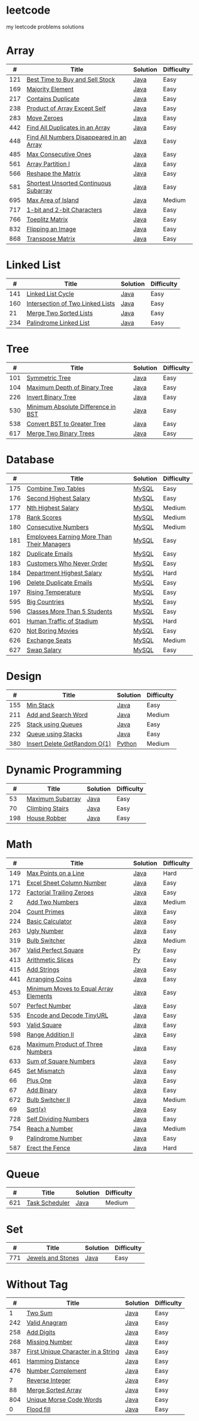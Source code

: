 # leetcode
my leetcode problems solutions 

#  Array

| # | Title | Solution | Difficulty |
|---| ----- | -------- | ---------- |
|121|[ Best Time to Buy and Sell Stock](https://leetcode.com/problems/best-time-to-buy-and-sell-stock/description/) | [Java](./array/121.%20Best%20Time%20to%20Buy%20and%20Sell%20Stock)|Easy| 
|169|[ Majority Element](https://leetcode.com/problems/majority-element/description/) | [Java](./array/169.%20Majority%20Element)|Easy| 
|217|[ Contains Duplicate](https://leetcode.com/problems/contains-duplicate/description/) | [Java](./array/217.%20Contains%20Duplicate)|Easy| 
|238|[ Product of Array Except Self](https://leetcode.com/problems/product-of-array-except-self/description/) | [Java](./array/238.%20Product%20of%20Array%20Except%20Self)|Easy| 
|283|[ Move Zeroes](https://leetcode.com/problems/move-zeroes/description/) | [Java](./array/283.%20Move%20Zeroes)|Easy| 
|442|[ Find All Duplicates in an Array](https://leetcode.com/problems/find-all-duplicates-in-an-array/description/) | [Java](./array/442.%20Find%20All%20Duplicates%20in%20an%20Array)|Easy| 
|448|[ Find All Numbers Disappeared in an Array](https://leetcode.com/problems/find-all-numbers-disappeared-in-an-array/description/) | [Java](./array/448.%20Find%20All%20Numbers%20Disappeared%20in%20an%20Array)|Easy| 
|485|[ Max Consecutive Ones](https://leetcode.com/problems/max-consecutive-ones/description/) | [Java](./array/485.%20Max%20Consecutive%20Ones)|Easy| 
|561|[ Array Partition I](https://leetcode.com/problems/array-partition-i/description/) | [Java](./array/561.%20Array%20Partition%20I)|Easy| 
|566|[ Reshape the Matrix](https://leetcode.com/problems/reshape-the-matrix/description/) | [Java](./array/566.%20Reshape%20the%20Matrix)|Easy| 
|581|[ Shortest Unsorted Continuous Subarray](https://leetcode.com/problems/shortest-unsorted-continuous-subarray/description/) | [Java](./array/581.%20Shortest%20Unsorted%20Continuous%20Subarray)|Easy| 
|695|[ Max Area of Island](https://leetcode.com/problems/max-area-of-island/description/) | [Java](./array/695.%20Max%20Area%20of%20Island)|Medium| 
|717|[ 1-bit and 2-bit Characters](https://leetcode.com/problems/1-bit-and-2-bit-characters/description/) | [Java](./array/717.%201-bit%20and%202-bit%20Characters)|Easy| 
|766|[ Toeplitz Matrix](https://leetcode.com/problems/toeplitz-matrix/description/) | [Java](./array/766.%20Toeplitz%20Matrix)|Easy| 
|832|[ Flipping an Image](https://leetcode.com/problems/flipping-an-image/description/) | [Java](./array/832.%20Flipping%20an%20Image)|Easy| 
|868|[ Transpose Matrix](https://leetcode.com/problems/transpose-matrix/description/) | [Java](./array/868.%20Transpose%20Matrix)|Easy| 

#  Linked List

| # | Title | Solution | Difficulty |
|---| ----- | -------- | ---------- |
|141|[ Linked List Cycle](https://leetcode.com/problems/linked-list-cycle/description/) | [Java](./linkedList/141.%20Linked%20List%20Cycle)|Easy| 
|160|[ Intersection of Two Linked Lists](https://leetcode.com/problems/intersection-of-two-linked-lists/description/) | [Java](./linkedList/160.%20Intersection%20of%20Two%20Linked%20Lists)|Easy| 
|21|[ Merge Two Sorted Lists](https://leetcode.com/problems/merge-two-sorted-lists/description/) | [Java](./linkedList/21.%20Merge%20Two%20Sorted%20Lists)|Easy| 
|234|[ Palindrome Linked List](https://leetcode.com/problems/palindrome-linked-list/description/) | [Java](./linkedList/234.%20Palindrome%20Linked%20List)|Easy| 


#  Tree

| # | Title | Solution | Difficulty |
|---| ----- | -------- | ---------- |
|101|[ Symmetric Tree](https://leetcode.com/problems/symmetric-tree/description/) | [Java](./tree/101.%20Symmetric%20Tree)|Easy| 
|104|[ Maximum Depth of Binary Tree](https://leetcode.com/problems/maximum-depth-of-binary-tree/description/) | [Java](./tree/104.%20Maximum%20Depth%20of%20Binary%20Tree)|Easy| 
|226|[Invert Binary Tree](https://leetcode.com/problems/invert-binary-tree/description/) | [Java](./tree/226.%20Invert%20Binary%20Tree)|Easy| 
|530|[ Minimum Absolute Difference in BST](https://leetcode.com/problems/minimum-absolute-difference-in-bst/description/) | [Java](./tree/530.%20Minimum%20Absolute%20Difference%20in%20BST)|Easy| 
|538|[ Convert BST to Greater Tree]( https://leetcode.com/problems/convert-bst-to-greater-tree/description/) | [Java](./tree/538.%20Convert%20BST%20to%20Greater%20Tree)|Easy| 
|617|[ Merge Two Binary Trees](https://leetcode.com/problems/merge-two-binary-trees/description/) | [Java](./tree/617.%20Merge%20Two%20Binary%20Trees)|Easy| 

#  Database

| # | Title | Solution | Difficulty |
|---| ----- | -------- | ---------- |
|175|[Combine Two Tables](https://leetcode.com/problems/combine-two-tables/description/) | [MySQL](/database/175.%20Combine%20Two%20Tables)|Easy|
|176|[Second Highest Salary](https://leetcode.com/problems/second-highest-salary/description/) | [MySQL](./database/176.%20Second%20Highest%20Salary)|Easy|
|177|[Nth Highest Salary](https://leetcode.com/problems/nth-highest-salary/description/) | [MySQL](./database/177.%20Nth%20Highest%20Salary)|Medium|
|178|[Rank Scores](https://leetcode.com/problems/rank-scores/description/) | [MySQL](./database/178.%20Rank%20Scores)|Medium|
|180|[Consecutive Numbers](https://leetcode.com/problems/consecutive-numbers/description/) | [MySQL](./database/180.%20Consecutive%20Numbers)|Medium|
|181|[Employees Earning More Than Their Managers](https://leetcode.com/problems/employees-earning-more-than-their-managers/description/) | [MySQL](./database/181.%20Employees%20Earning%20More%20Than%20Their%20Managers)|Easy|
|182|[Duplicate Emails](https://leetcode.com/problems/duplicate-emails/description/)| [MySQL](./database/182.%20Duplicate%20Emails)|Easy|
|183|[Customers Who Never Order](https://leetcode.com/problems/customers-who-never-order/description/) | [MySQL](./database/183.%20Customers%20Who%20Never%20Order)|Easy|
|184|[Department Highest Salary](https://leetcode.com/problems/department-highest-salary/description/) | [MySQL](./database/184.%20Department%20Highest%20Salary)|Hard|
|196|[Delete Duplicate Emails](https://leetcode.com/problems/delete-duplicate-emails/description/) | [MySQL](./database/196.%20Delete%20Duplicate%20Emails)|Easy|
|197|[Rising Temperature](https://leetcode.com/problems/rising-temperature/description/) | [MySQL](./database/197.%20Rising%20Temperature)|Easy|
|595|[Big Countries](https://leetcode.com/problems/big-countries/description/) | [MySQL](./database/595.%20Big%20Countries)|Easy|
|596|[Classes More Than 5 Students](https://leetcode.com/problems/classes-more-than-5-students/) | [MySQL](./database/596.%20Classes%20More%20Than%205%20Students)|Easy|
|601|[Human Traffic of Stadium](https://leetcode.com/problems/human-traffic-of-stadium/description/) | [MySQL](./database/601.%20Human%20Traffic%20of%20Stadium)|Hard|
|620|[Not Boring Movies](https://leetcode.com/problems/not-boring-movies/description/) | [MySQL](./database/620.%20Not%20Boring%20Movies)|Easy|
|626|[Exchange Seats](https://leetcode.com/problems/exchange-seats/) | [MySQL](./database/626.%20Exchange%20Seats)|Medium|
|627|[Swap Salary](https://leetcode.com/problems/swap-salary/description/) | [MySQL](./database/627.%20Swap%20Salary)|Easy|

#  Design

| # | Title | Solution | Difficulty |
|---| ----- | -------- | ---------- |
|155|[Min Stack](https://leetcode.com/problems/min-stack/description/) | [Java](./design/155.%20Min%20Stack)|Easy|
|211|[Add and Search Word](https://leetcode.com/problems/add-and-search-word-data-structure-design/description/) | [Java](./design/211.%20Add%20and%20Search%20Word%20-%20Data%20structure%20design)|Medium|
|225|[Stack using Queues](https://leetcode.com/problems/implement-stack-using-queues/description/) | [Java](./design/225.%20Stack%20using%20Queues)|Easy|
|232|[Queue using Stacks](https://leetcode.com/problems/implement-queue-using-stacks/description/) | [Java](./design/232.%20Queue%20using%20Stacks)|Easy|
|380|[Insert Delete GetRandom O(1)](https://leetcode.com/problems/insert-delete-getrandom-o1/description/) | [Python](./design/380.%20Insert%20Delete%20GetRandom%20O(1).py)|Medium|

#  Dynamic Programming

| # | Title | Solution | Difficulty |
|---| ----- | -------- | ---------- |
|53|[ Maximum Subarray](https://leetcode.com/problems/maximum-subarray/description/) | [Java](./dp/53.%20Maximum%20Subarray)|Easy| 
|70|[Climbing Stairs](https://leetcode.com/problems/climbing-stairs/description/) | [Java](./dp/70.%20Climbing%20Stairs.txt)|Easy|
|198|[House Robber](https://leetcode.com/problems/house-robber/description/) | [Java](./dp/198.%20House%20Robber.txt)|Easy|

#  Math

| # | Title | Solution | Difficulty |
|---| ----- | -------- | ---------- |
|149|[ Max Points on a Line](https://leetcode.com/problems/max-points-on-a-line/description/) | [Java](./math/149.%20Max%20Points%20on%20a%20Line)|Hard| 
|171|[ Excel Sheet Column Number](https://leetcode.com/problems/excel-sheet-column-number/description/) | [Java](./math/171.%20Excel%20Sheet%20Column%20Number)|Easy| 
|172|[ Factorial Trailing Zeroes](https://leetcode.com/problems/factorial-trailing-zeroes/description/) | [Java](./math/https://github.com/llka/leetcode/blob/master/math/172.%20Factorial%20Trailing%20Zeroes)|Easy| 
|2|[ Add Two Numbers](https://leetcode.com/problems/add-two-numbers/description/) | [Java](./math/2.%20Add%20Two%20Numbers)|Medium| 
|204|[ Count Primes](https://leetcode.com/problems/count-primes/description/) | [Java](./math/204.%20Count%20Primes)|Easy| 
|224|[ Basic Calculator](https://leetcode.com/problems/basic-calculator/description/) | [Java](./math/224.%20Basic%20Calculator)|Easy| 
|263|[ Ugly Number](https://leetcode.com/problems/ugly-number/description/) | [Java](./math/263.%20Ugly%20Number)|Easy| 
|319|[ Bulb Switcher](https://leetcode.com/problems/bulb-switcher/description/) | [Java](./math/319.%20Bulb%20Switcher)|Medium| 
|367|[ Valid Perfect Square](https://leetcode.com/problems/valid-perfect-square/description/) |[Py](./math/367%20Valid%20Perfect%20Square.py)|Easy| 
|413|[ Arithmetic Slices](https://leetcode.com/problems/arithmetic-slices/description/) |[Py](./math/413%20Arithmetic%20Slices.py)|Easy| 
|415|[ Add Strings](https://leetcode.com/problems/add-strings/description/) | [Java](./math/415.%20Add%20Strings)|Easy| 
|441|[ Arranging Coins](https://leetcode.com/problems/arranging-coins/description/) | [Java](./math/441.%20Arranging%20Coins)|Easy| 
|453|[ Minimum Moves to Equal Array Elements](https://leetcode.com/problems/minimum-moves-to-equal-array-elements/description/) | [Java](./math/453.%20Minimum%20Moves%20to%20Equal%20Array%20Elements)|Easy| 
|507|[ Perfect Number]( https://leetcode.com/problems/perfect-number/description/) | [Java](./math/507.%20Perfect%20Number)|Easy| 
|535|[ Encode and Decode TinyURL]( https://leetcode.com/problems/encode-and-decode-tinyurl/description/) | [Java](./math/535.%20Encode%20and%20Decode%20TinyURL)|Easy| 
|593|[ Valid Square]( https://leetcode.com/problems/valid-square/description/) | [Java](./math/593.%20Valid%20Square)|Easy| 
|598|[ Range Addition II]( https://leetcode.com/problems/range-addition-ii/description/) | [Java](./math/598.%20Range%20Addition%20II)|Easy| 
|628|[ Maximum Product of Three Numbers]( https://leetcode.com/problems/maximum-product-of-three-numbers/description/) | [Java](./math/628.%20Maximum%20Product%20of%20Three%20Numbers)|Easy| 
|633|[ Sum of Square Numbers]( https://leetcode.com/problems/sum-of-square-numbers/description/) | [Java](./math/633.%20Sum%20of%20Square%20Numbers)|Easy| 
|645|[ Set Mismatch]( https://leetcode.com/problems/set-mismatch/description/) | [Java](./math/645.%20Set%20Mismatch)|Easy| 
|66|[ Plus One]( https://leetcode.com/problems/plus-one/description/) | [Java](./math/66.%20Plus%20One)|Easy| 
|67|[ Add Binary]( https://leetcode.com/problems/add-binary/description/) | [Java](./math/67.%20Add%20Binary)|Easy| 
|672|[ Bulb Switcher II]( https://leetcode.com/problems/bulb-switcher-ii/description/) | [Java](./math/672.%20Bulb%20Switcher%20II)|Medium| 
|69|[ Sqrt(x)]( https://leetcode.com/problems/sqrtx/description/) | [Java](./math/69.%20Sqrt(x))|Easy| 
|728|[ Self Dividing Numbers]( https://leetcode.com/problems/self-dividing-numbers/description/) | [Java](./math/728.%20Self%20Dividing%20Numbers)|Easy| 
|754|[ Reach a Number]( https://leetcode.com/problems/reach-a-number/description/) | [Java](./math/754.%20Reach%20a%20Number)|Medium| 
|9|[ Palindrome Number]( https://leetcode.com/problems/palindrome-number/description/) | [Java](./math/9.%20Palindrome%20Number)|Easy| 
|587|[ Erect the Fence]( https://leetcode.com/problems/erect-the-fence/description/) | [Java](./geometry/587.%20Erect%20the%20Fence)|Hard| 

#   Queue
| # | Title | Solution | Difficulty |
|---| ----- | -------- | ---------- |
|621|[ Task Scheduler](https://leetcode.com/problems/task-scheduler/description/) | [Java](./queue/621.%20Task%20Scheduler)|Medium| 

#   Set 
| # | Title | Solution | Difficulty |
|---| ----- | -------- | ---------- |
|771|[ Jewels and Stones](https://leetcode.com/problems/jewels-and-stones/description/) | [Java](./set/771.%20Jewels%20and%20Stones)|Easy| 

#  Without Tag

| # | Title | Solution | Difficulty |
|---| ----- | -------- | ---------- |
|1|[ Two Sum]( https://leetcode.com/problems/two-sum/description/) | [Java](./1.%20Two%20Sum)|Easy| 
|242|[ Valid Anagram]( https://leetcode.com/problems/valid-anagram/description/) | [Java](./242.%20Valid%20Anagram)|Easy| 
|258|[ Add Digits]( https://leetcode.com/problems/add-digits/description/) | [Java](./258.%20Add%20Digits)|Easy| 
|268|[ Missing Number]( https://leetcode.com/problems/missing-number/description/) | [Java](./268.%20Missing%20Number)|Easy| 
|387|[ First Unique Character in a String]( https://leetcode.com/problems/first-unique-character-in-a-string/description/) | [Java](./387.%20First%20Unique%20Character%20in%20a%20String)|Easy| 
|461|[ Hamming Distance]( https://leetcode.com/problems/hamming-distance/description/) | [Java](./461.%20Hamming%20Distance)|Easy| 
|476|[ Number Complement]( https://leetcode.com/problems/number-complement/description/) | [Java](./476.%20Number%20Complement)|Easy| 
|7|[ Reverse Integer]( https://leetcode.com/problems/reverse-integer/description/) | [Java](./7.%20Reverse%20Integer)|Easy| 
|88|[ Merge Sorted Array]( https://leetcode.com/problems/merge-sorted-array/description/) | [Java](./88.%20Merge%20Sorted%20Array)|Easy| 
|804|[Unique Morse Code Words](https://leetcode.com/problems/unique-morse-code-words/description/) | [Java](./804.%20Unique%20Morse%20Code%20Words)|Easy|
|0|[ Flood fill](https://leetcode.com/problems/flood-fill/description/) | [Java](./0.%20Flood%20fill)|Easy| 
